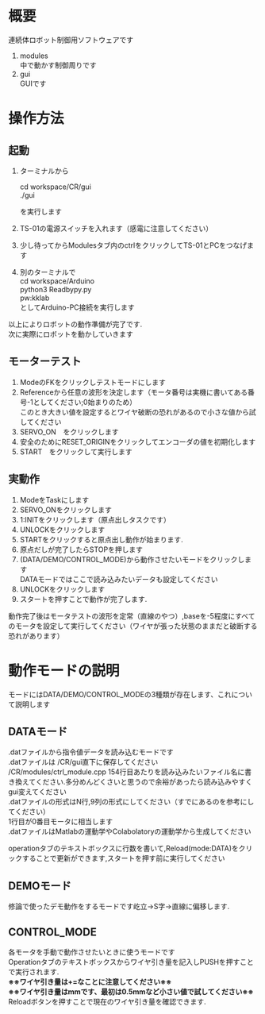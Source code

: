 # 概要
連続体ロボット制御用ソフトウェアです

1. modules  
    中で動かす制御周りです
2. gui  
    GUIです

# 操作方法

## 起動

1. ターミナルから  

    cd workspace/CR/gui  
    ./gui

    を実行します  
2. TS-01の電源スイッチを入れます（感電に注意してください）
3. 少し待ってからModulesタブ内のctrlをクリックしてTS-01とPCをつなげます
4. 別のターミナルで  
    cd workspace/Arduino  
    python3 Readbypy.py  
    pw:kklab  
    としてArduino-PC接続を実行します

以上によりロボットの動作準備が完了です.  
次に実際にロボットを動かしていきます

## モーターテスト

1. ModeのFKをクリックしテストモードにします
2. Referenceから任意の波形を決定します（モータ番号は実機に書いてある番号-1としてください;0始まりのため）  
    このとき大きい値を設定するとワイヤ破断の恐れがあるので小さな値から試してください
3. SERVO_ON　をクリックします
4. 安全のためにRESET_ORIGINをクリックしてエンコーダの値を初期化します
5. START　をクリックして実行します

## 実動作

1. ModeをTaskにします 
2. SERVO_ONをクリックします
3. 1:INITをクリックします（原点出しタスクです）
4. UNLOCKをクリックします
5. STARTをクリックすると原点出し動作が始まります.
6. 原点だしが完了したらSTOPを押します
7. (DATA/DEMO/CONTROL_MODE)から動作させたいモードをクリックします  
    DATAモードではここで読み込みたいデータも設定してください
8. UNLOCKをクリックします
9. スタートを押すことで動作が完了します. 

動作完了後はモータテストの波形を定常（直線のやつ）,baseを-5程度にすべてのモータを設定して実行してください（ワイヤが張った状態のままだと破断する恐れがあります）  


# 動作モードの説明
モードにはDATA/DEMO/CONTROL_MODEの3種類が存在します、これについて説明します

## DATAモード
.datファイルから指令値データを読み込むモードです  
.datファイルは /CR/gui直下に保存してください  
/CR/modules/ctrl_module.cpp 154行目あたりを読み込みたいファイル名に書き換えてください.多分めんどくさいと思うので余裕があったら読み込みやすくgui変えてください  
.datファイルの形式はN行,9列の形式にしてください（すでにあるのを参考にしてください）  
1行目が0番目モータに相当します  
.datファイルはMatlabの運動学やColabolatoryの運動学から生成してください  

operationタブのテキストボックスに行数を書いて,Reload(mode:DATA)をクリックすることで更新ができます,スタートを押す前に実行してください

## DEMOモード
修論で使ったデモ動作をするモードです屹立→S字→直線に偏移します.  

## CONTROL_MODE
各モータを手動で動作させたいときに使うモードです  
Operationタブのテキストボックスからワイヤ引き量を記入しPUSHを押すことで実行されます.  
**※※ワイヤ引き量は+=なことに注意してください※※**  
**※※ワイヤ引き量はmmです、最初は0.5mmなど小さい値で試してください※※**  
Reloadボタンを押すことで現在のワイヤ引き量を確認できます.  